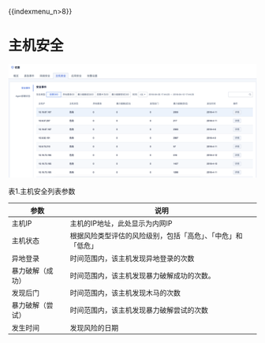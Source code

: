 {{indexmenu_n>8}}

# 主机安全

![](/images/operation/%25E4%25B8%25BB%25E6%259C%25BA%25E5%25AE%2589%25E5%2585%25A8.png)

表1.主机安全列表参数

| 参数       | 说明                             |
| -------- | ------------------------------ |
| 主机IP     | 主机的IP地址，此处显示为内网IP              |
| 主机状态     | 根据风险类型评估的风险级别，包括「高危」、「中危」和「低危」 |
| 异地登录     | 时间范围内，该主机发现异地登录的次数             |
| 暴力破解（成功） | 时间范围内，该主机发现暴力破解成功的次数。          |
| 发现后门     | 时间范围内，该主机发现木马的次数               |
| 暴力破解（尝试） | 时间范围内，该主机发现暴力破解尝试的次数           |
| 发生时间     | 发现风险的日期                        |
